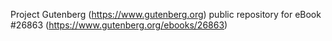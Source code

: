 Project Gutenberg (https://www.gutenberg.org) public repository for eBook #26863 (https://www.gutenberg.org/ebooks/26863)
